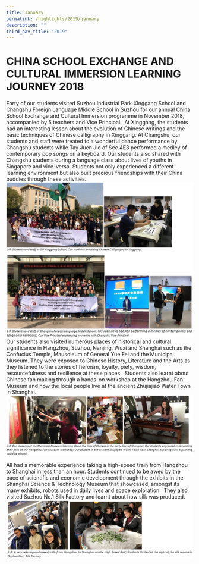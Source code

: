 ```yaml
---
title: January
permalink: /highlights/2019/january
description: ""
third_nav_title: "2019"
---
```

# CHINA SCHOOL EXCHANGE AND CULTURAL IMMERSION LEARNING JOURNEY 2018


Forty of our students visited Suzhou Industrial Park Xinggang School and Changshu Foreign Language Middle School in Suzhou for our annual China School Exchange and Cultural Immersion programme in November 2018, accompanied by 5 teachers and Vice Principal.  At Xinggang, the students had an interesting lesson about the evolution of Chinese writings and the basic techniques of Chinese calligraphy in Xinggang. At Changshu, our students and staff were treated to a wonderful dance performance by Changshu students while Tay Juen Jie of Sec.4E3 performed a medley of contemporary pop songs on a keyboard. Our students also shared with Changshu students during a language class about lives of youths in Singapore and vice-versa. Students not only experienced a different learning environment but also built precious friendships with their China buddies through these activities.
![](/images/jan%202019.jpg)
Our students also visited numerous places of historical and cultural significance in Hangzhou, Suzhou, Nanjing, Wuxi and Shanghai such as the Confucius Temple, Mausoleum of General Yue Fei and the Municipal Museum. They were exposed to Chinese History, Literature and the Arts as they listened to the stories of heroism, loyalty, piety, wisdom, resourcefulness and resilience at these places.  Students also learnt about Chinese fan making through a hands-on workshop at the Hangzhou Fan Museum and how the local people live at the ancient Zhujiajiao Water Town in Shanghai.
![](/images/jan%202019%202.jpg)

All had a memorable experience taking a high-speed train from Hangzhou to Shanghai in less than an hour. Students continued to be awed by the pace of scientific and economic development through the exhibits in the Shanghai Science & Technology Museum that showcased, amongst its many exhibits, robots used in daily lives and space exploration.  They also visited Suzhou No.1 Silk Factory and learnt about how silk was produced.
![](/images/jan%202019%203.jpg)